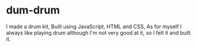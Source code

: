# dum-drum
I made a drum kit, Built using JavaScript, HTML and CSS, As for myself I always like playing drum although I'm not very good at it, so I felt it and built it.
